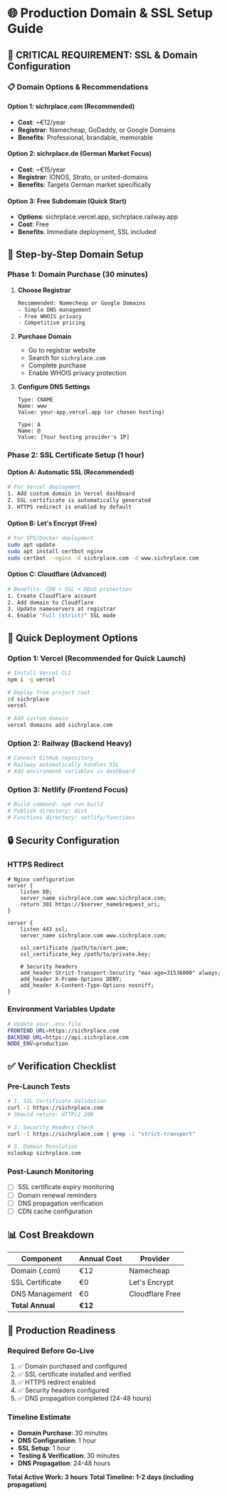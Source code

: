 # 🌐 Production Domain & SSL Setup Guide

## 🎯 **CRITICAL REQUIREMENT: SSL & Domain Configuration**

### **📋 Domain Options & Recommendations**

#### **Option 1: sichrplace.com (Recommended)**
- **Cost**: ~€12/year
- **Registrar**: Namecheap, GoDaddy, or Google Domains
- **Benefits**: Professional, brandable, memorable

#### **Option 2: sichrplace.de (German Market Focus)**
- **Cost**: ~€15/year
- **Registrar**: IONOS, Strato, or united-domains
- **Benefits**: Targets German market specifically

#### **Option 3: Free Subdomain (Quick Start)**
- **Options**: sichrplace.vercel.app, sichrplace.railway.app
- **Cost**: Free
- **Benefits**: Immediate deployment, SSL included

## 🔧 **Step-by-Step Domain Setup**

### **Phase 1: Domain Purchase (30 minutes)**

1. **Choose Registrar**
   ```bash
   Recommended: Namecheap or Google Domains
   - Simple DNS management
   - Free WHOIS privacy
   - Competitive pricing
   ```

2. **Purchase Domain**
   - Go to registrar website
   - Search for `sichrplace.com`
   - Complete purchase
   - Enable WHOIS privacy protection

3. **Configure DNS Settings**
   ```
   Type: CNAME
   Name: www
   Value: your-app.vercel.app (or chosen hosting)
   
   Type: A
   Name: @
   Value: [Your hosting provider's IP]
   ```

### **Phase 2: SSL Certificate Setup (1 hour)**

#### **Option A: Automatic SSL (Recommended)**
```bash
# For Vercel deployment
1. Add custom domain in Vercel dashboard
2. SSL certificate is automatically generated
3. HTTPS redirect is enabled by default
```

#### **Option B: Let's Encrypt (Free)**
```bash
# For VPS/Docker deployment
sudo apt update
sudo apt install certbot nginx
sudo certbot --nginx -d sichrplace.com -d www.sichrplace.com
```

#### **Option C: Cloudflare (Advanced)**
```bash
# Benefits: CDN + SSL + DDoS protection
1. Create Cloudflare account
2. Add domain to Cloudflare
3. Update nameservers at registrar
4. Enable "Full (strict)" SSL mode
```

## 🚀 **Quick Deployment Options**

### **Option 1: Vercel (Recommended for Quick Launch)**
```bash
# Install Vercel CLI
npm i -g vercel

# Deploy from project root
cd sichrplace
vercel

# Add custom domain
vercel domains add sichrplace.com
```

### **Option 2: Railway (Backend Heavy)**
```bash
# Connect GitHub repository
# Railway automatically handles SSL
# Add environment variables in dashboard
```

### **Option 3: Netlify (Frontend Focus)**
```bash
# Build command: npm run build
# Publish directory: dist
# Functions directory: netlify/functions
```

## 🔒 **Security Configuration**

### **HTTPS Redirect**
```nginx
# Nginx configuration
server {
    listen 80;
    server_name sichrplace.com www.sichrplace.com;
    return 301 https://$server_name$request_uri;
}

server {
    listen 443 ssl;
    server_name sichrplace.com www.sichrplace.com;
    
    ssl_certificate /path/to/cert.pem;
    ssl_certificate_key /path/to/private.key;
    
    # Security headers
    add_header Strict-Transport-Security "max-age=31536000" always;
    add_header X-Frame-Options DENY;
    add_header X-Content-Type-Options nosniff;
}
```

### **Environment Variables Update**
```bash
# Update your .env file
FRONTEND_URL=https://sichrplace.com
BACKEND_URL=https://api.sichrplace.com
NODE_ENV=production
```

## ✅ **Verification Checklist**

### **Pre-Launch Tests**
```bash
# 1. SSL Certificate Validation
curl -I https://sichrplace.com
# Should return: HTTP/2 200

# 2. Security Headers Check
curl -I https://sichrplace.com | grep -i "strict-transport"

# 3. Domain Resolution
nslookup sichrplace.com
```

### **Post-Launch Monitoring**
- [ ] SSL certificate expiry monitoring
- [ ] Domain renewal reminders
- [ ] DNS propagation verification
- [ ] CDN cache configuration

## 📊 **Cost Breakdown**

| **Component** | **Annual Cost** | **Provider** |
|---------------|----------------|--------------|
| Domain (.com) | €12 | Namecheap |
| SSL Certificate | €0 | Let's Encrypt |
| DNS Management | €0 | Cloudflare Free |
| **Total Annual** | **€12** | |

## 🚨 **Production Readiness**

### **Required Before Go-Live**
1. ✅ Domain purchased and configured
2. ✅ SSL certificate installed and verified
3. ✅ HTTPS redirect enabled
4. ✅ Security headers configured
5. ✅ DNS propagation completed (24-48 hours)

### **Timeline Estimate**
- **Domain Purchase**: 30 minutes
- **DNS Configuration**: 1 hour
- **SSL Setup**: 1 hour
- **Testing & Verification**: 30 minutes
- **DNS Propagation**: 24-48 hours

**Total Active Work: 3 hours**
**Total Timeline: 1-2 days (including propagation)**